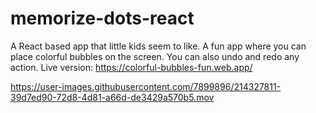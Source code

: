 # memorize-dots-react
A React based app that little kids seem to like.
A fun app where you can place colorful bubbles on the screen. You can also undo and redo any action.
Live version: https://colorful-bubbles-fun.web.app/


https://user-images.githubusercontent.com/7899896/214327811-39d7ed90-72d8-4d81-a66d-de3429a570b5.mov


